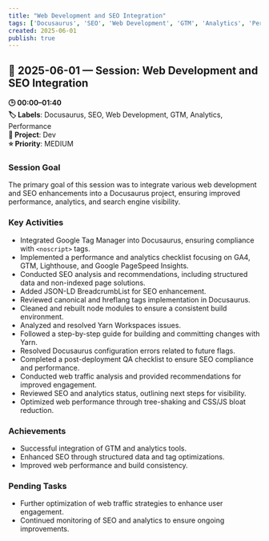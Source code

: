 ```yaml
---
title: "Web Development and SEO Integration"
tags: ['Docusaurus', 'SEO', 'Web Development', 'GTM', 'Analytics', 'Performance']
created: 2025-06-01
publish: true
---
```


## 📅 2025-06-01 — Session: Web Development and SEO Integration

**🕒 00:00–01:40**  
**🏷️ Labels**: Docusaurus, SEO, Web Development, GTM, Analytics, Performance  
**📂 Project**: Dev  
**⭐ Priority**: MEDIUM  


### Session Goal
The primary goal of this session was to integrate various web development and SEO enhancements into a Docusaurus project, ensuring improved performance, analytics, and search engine visibility.

### Key Activities
- Integrated Google Tag Manager into Docusaurus, ensuring compliance with `<noscript>` tags.
- Implemented a performance and analytics checklist focusing on GA4, GTM, Lighthouse, and Google PageSpeed Insights.
- Conducted SEO analysis and recommendations, including structured data and non-indexed page solutions.
- Added JSON-LD BreadcrumbList for SEO enhancement.
- Reviewed canonical and hreflang tags implementation in Docusaurus.
- Cleaned and rebuilt node modules to ensure a consistent build environment.
- Analyzed and resolved Yarn Workspaces issues.
- Followed a step-by-step guide for building and committing changes with Yarn.
- Resolved Docusaurus configuration errors related to future flags.
- Completed a post-deployment QA checklist to ensure SEO compliance and performance.
- Conducted web traffic analysis and provided recommendations for improved engagement.
- Reviewed SEO and analytics status, outlining next steps for visibility.
- Optimized web performance through tree-shaking and CSS/JS bloat reduction.

### Achievements
- Successful integration of GTM and analytics tools.
- Enhanced SEO through structured data and tag optimizations.
- Improved web performance and build consistency.

### Pending Tasks
- Further optimization of web traffic strategies to enhance user engagement.
- Continued monitoring of SEO and analytics to ensure ongoing improvements.
